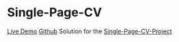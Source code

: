 # Single-Page-CV
 
[Live Demo](https://mabroorhussan.github.io/Single-Page-CV/)
[Github](https://github.com/MabroorHussan/Single-Page-CV)
Solution for the [Single-Page-CV-Project](https://roadmap.sh/projects/single-page-cv)